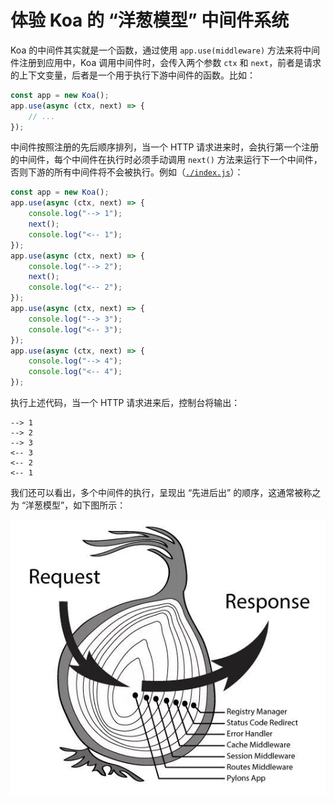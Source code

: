 # 体验 Koa 的 “洋葱模型” 中间件系统

Koa 的中间件其实就是一个函数，通过使用 `app.use(middleware)` 方法来将中间件注册到应用中，Koa 调用中间件时，会传入两个参数 `ctx` 和 `next`，前者是请求的上下文变量，后者是一个用于执行下游中间件的函数。比如：

```javascript
const app = new Koa();
app.use(async (ctx, next) => {
    // ...
});
```

中间件按照注册的先后顺序排列，当一个 HTTP 请求进来时，会执行第一个注册的中间件，每个中间件在执行时必须手动调用 `next()` 方法来运行下一个中间件，否则下游的所有中间件将不会被执行。例如（[`./index.js`](./index.js)）：

[//]: # ()

[//]: # ()

```javascript
const app = new Koa();
app.use(async (ctx, next) => {
    console.log("--> 1");
    next();
    console.log("<-- 1");
});
app.use(async (ctx, next) => {
    console.log("--> 2");
    next();
    console.log("<-- 2");
});
app.use(async (ctx, next) => {
    console.log("--> 3");
    console.log("<-- 3");
});
app.use(async (ctx, next) => {
    console.log("--> 4");
    console.log("<-- 4");
});
```

执行上述代码，当一个 HTTP 请求进来后，控制台将输出：

```
--> 1
--> 2
--> 3
<-- 3
<-- 2
<-- 1
```

我们还可以看出，多个中间件的执行，呈现出 “先进后出” 的顺序，这通常被称之为 “洋葱模型”，如下图所示：

<img src="./Koa洋葱模型.jpg" width="534"  alt="Koa洋葱模型"/>

